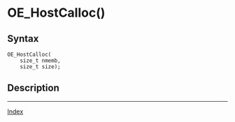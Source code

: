 # OE_HostCalloc()



## Syntax

    OE_HostCalloc(
        size_t nmemb,
        size_t size);
## Description 

---
[Index](index.md)

